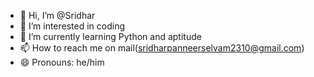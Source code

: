 - 👋 Hi, I’m @Sridhar
- 👀 I’m interested in coding
- 🌱 I’m currently learning Python and aptitude
- 📫 How to reach me on mail(sridharpanneerselvam2310@gmail.com)
- 😄 Pronouns: he/him

<!---
Sridhar23100/Sridhar23100 is a ✨ special ✨ repository because its `README.md` (this file) appears on your GitHub profile.
You can click the Preview link to take a look at your changes.
--->
